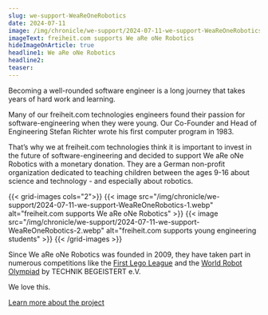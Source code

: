 ```yaml
---
slug: we-support-WeaReOneRobotics
date: 2024-07-11
image: /img/chronicle/we-support/2024-07-11-we-support-WeaReOneRobotics-thumbnail.webp
imageText: freiheit.com supports We aRe oNe Robotics
hideImageOnArticle: true
headline1: We aRe oNe Robotics
headline2:
teaser:
---
```


Becoming a well-rounded software engineer is a long journey that takes years of hard work and learning.

Many of our freiheit.com technologies engineers found their passion for software-engineering when they were young. Our Co-Founder and Head of Engineering Stefan Richter wrote his first computer program in 1983.

That’s why we at freiheit.com technologies think it is important to invest in the future of software-engineering and decided to support We aRe oNe Robotics with a monetary donation.
They are a German non-profit organization dedicated to teaching children between the ages 9-16 about science and technology - and especially about robotics.

{{< grid-images cols="2">}}
{{< image src="/img/chronicle/we-support/2024-07-11-we-support-WeaReOneRobotics-1.webp" alt="freiheit.com supports We aRe oNe Robotics" >}}
{{< image src="/img/chronicle/we-support/2024-07-11-we-support-WeaReOneRobotics-2.webp" alt="freiheit.com supports young engineering students" >}}
{{< /grid-images >}}

Since We aRe oNe Robotics was founded in 2009, they have taken part in numerous competitions like the [First Lego League](https://www.first-lego-league.org/en/) and the [World Robot Olympiad](https://www.worldrobotolympiad.de/) by TECHNIK BEGEISTERT e.V.

We love this.

[Learn more about the project](https://weareone-robotics.de/)

